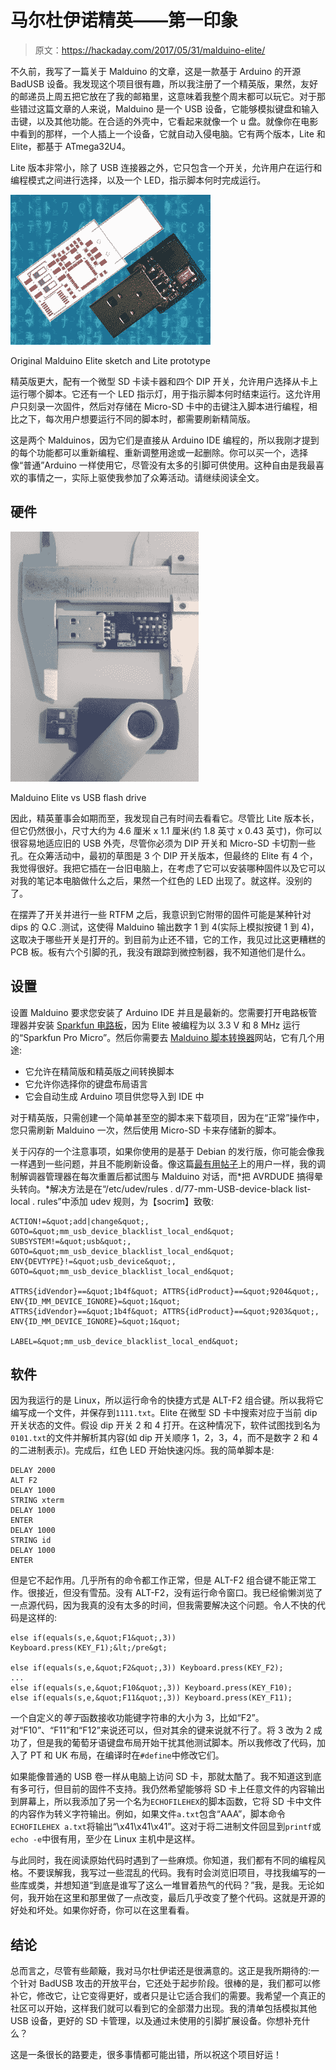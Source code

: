 # 马尔杜伊诺精英——第一印象

> 原文：<https://hackaday.com/2017/05/31/malduino-elite/>

不久前，我写了一篇关于 Malduino 的文章，这是一款基于 Arduino 的开源 BadUSB 设备。我发现这个项目很有趣，所以我注册了一个精英版，果然，友好的邮递员上周五把它放在了我的邮箱里，这意味着我整个周末都可以玩它。对于那些错过这篇文章的人来说，Malduino 是一个 USB 设备，它能够模拟键盘和输入击键，以及其他功能。在合适的外壳中，它看起来就像一个 u 盘。就像你在电影中看到的那样，一个人插上一个设备，它就自动入侵电脑。它有两个版本，Lite 和 Elite，都基于 ATmega32U4。

Lite 版本非常小，除了 USB 连接器之外，它只包含一个开关，允许用户在运行和编程模式之间进行选择，以及一个 LED，指示脚本何时完成运行。

![](img/0b029fa6b93219f9fa86d67ead8fb1c6.png)

Original Malduino Elite sketch and Lite prototype

精英版更大，配有一个微型 SD 卡读卡器和四个 DIP 开关，允许用户选择从卡上运行哪个脚本。它还有一个 LED 指示灯，用于指示脚本何时结束运行。这允许用户只刻录一次固件，然后对存储在 Micro-SD 卡中的击键注入脚本进行编程，相比之下，每次用户想要运行不同的脚本时，都需要刷新精简版。

这是两个 Malduinos，因为它们是直接从 Arduino IDE 编程的，所以我刚才提到的每个功能都可以重新编程、重新调整用途或一起删除。你可以买一个，选择像“普通”Arduino 一样使用它，尽管没有太多的引脚可供使用。这种自由是我最喜欢的事情之一，实际上驱使我参加了众筹活动。请继续阅读全文。

## 硬件

![](img/b8021c1b52576d9610f828044965a64f.png)

Malduino Elite vs USB flash drive

因此，精英董事会如期而至，我发现自己有时间去看看它。尽管比 Lite 版本长，但它仍然很小，尺寸大约为 4.6 厘米 x 1.1 厘米(约 1.8 英寸 x 0.43 英寸)，你可以很容易地适应旧的 USB 外壳，尽管你必须为 DIP 开关和 Micro-SD 卡切割一些孔。在众筹活动中，最初的草图是 3 个 DIP 开关版本，但最终的 Elite 有 4 个，我觉得很好。我把它插在一台旧电脑上，在考虑了它可以安装哪种固件以及它可以对我的笔记本电脑做什么之后，果然一个红色的 LED 出现了。就这样。没别的了。

在摆弄了开关并进行一些 RTFM 之后，我意识到它附带的固件可能是某种针对 dips 的 Q.C .测试，这使得 Malduino 输出数字 1 到 4(实际上模拟按键 1 到 4)，这取决于哪些开关是打开的。到目前为止还不错，它的工作，我见过比这更糟糕的 PCB 板。板有六个引脚的孔，我没有跟踪到微控制器，我不知道他们是什么。

## 设置

设置 Malduino 要求您安装了 Arduino IDE 并且是最新的。您需要打开电路板管理器并安装 [Sparkfun 电路板](https://raw.githubusercontent.com/sparkfun/Arduino_Boards/master/IDE_Board_Manager/package_sparkfun_index.json)，因为 Elite 被编程为以 3.3 V 和 8 MHz 运行的“Sparkfun Pro Micro”。然后你需要去 [Malduino 脚本转换器](https://malduino.com/converter/)网站，它有几个用途:

*   它允许在精简版和精英版之间转换脚本
*   它允许你选择你的键盘布局语言
*   它会自动生成 Arduino 项目供您导入到 IDE 中

对于精英版，只需创建一个简单甚至空的脚本来下载项目，因为在“正常”操作中，您只需刷新 Malduino 一次，然后使用 Micro-SD 卡来存储新的脚本。

关于闪存的一个注意事项，如果你使用的是基于 Debian 的发行版，你可能会像我一样遇到一些问题，并且不能刷新设备。像这篇[最有用帖子](https://forum.sparkfun.com/viewtopic.php?f=14&t=37680)上的用户一样，我的调制解调器管理器在每次重置后都试图与 Malduino 对话，而*把 AVRDUDE 搞得晕头转向。*解决方法是在“/etc/udev/rules . d/77-mm-USB-device-black list-local . rules”中添加 udev 规则，为【socrim】致敬:

```
ACTION!=&quot;add|change&quot;, GOTO=&quot;mm_usb_device_blacklist_local_end&quot;
SUBSYSTEM!=&quot;usb&quot;, GOTO=&quot;mm_usb_device_blacklist_local_end&quot;
ENV{DEVTYPE}!=&quot;usb_device&quot;, GOTO=&quot;mm_usb_device_blacklist_local_end&quot;

ATTRS{idVendor}==&quot;1b4f&quot; ATTRS{idProduct}==&quot;9204&quot;, ENV{ID_MM_DEVICE_IGNORE}=&quot;1&quot;
ATTRS{idVendor}==&quot;1b4f&quot; ATTRS{idProduct}==&quot;9203&quot;, ENV{ID_MM_DEVICE_IGNORE}=&quot;1&quot;

LABEL=&quot;mm_usb_device_blacklist_local_end&quot;
```

## 软件

因为我运行的是 Linux，所以运行命令的快捷方式是 ALT-F2 组合键。所以我将它编写成一个文件，并保存到`1111.txt`。Elite 在微型 SD 卡中搜索对应于当前 dip 开关状态的文件。假设 dip 开关 2 和 4 打开。在这种情况下，软件试图找到名为`0101.txt`的文件并解析其内容(如 dip 开关顺序 1，2，3，4，而不是数字 2 和 4 的二进制表示)。完成后，红色 LED 开始快速闪烁。我的简单脚本是:

```
DELAY 2000
ALT F2
DELAY 1000
STRING xterm
DELAY 1000
ENTER
DELAY 1000
STRING id
DELAY 1000
ENTER
```

但是它不起作用。几乎所有的命令都工作正常，但是 ALT-F2 组合键不能正常工作。很接近，但没有雪茄。没有 ALT-F2，没有运行命令窗口。我已经偷懒浏览了一点源代码，因为我真的没有太多的时间，但我需要解决这个问题。令人不快的代码是这样的:

```
else if(equals(s,e,&quot;F1&quot;,3)) Keyboard.press(KEY_F1);&lt;/pre&gt;

else if(equals(s,e,&quot;F2&quot;,3)) Keyboard.press(KEY_F2);
...
else if(equals(s,e,&quot;F10&quot;,3)) Keyboard.press(KEY_F10);
else if(equals(s,e,&quot;F11&quot;,3)) Keyboard.press(KEY_F11);
```

一个自定义的*等于*函数接收功能键字符串的大小为 3，比如“F2”。对“F10”、“F11”和“F12”来说还可以，但对其余的键来说就不行了。将 3 改为 2 成功了，但是我的葡萄牙语键盘布局开始干扰其他测试脚本。所以我修改了代码，加入了 PT 和 UK 布局，在编译时在`#define`中修改它们。

如果能像普通的 USB 卷一样从电脑上访问 SD 卡，那就太酷了。我不知道这到底有多可行，但目前的固件不支持。我仍然希望能够将 SD 卡上任意文件的内容输出到屏幕上，所以我添加了另一个名为`ECHOFILEHEX`的脚本函数，它将 SD 卡中文件的内容作为转义字符输出。例如，如果文件`a.txt`包含“AAA”，脚本命令`ECHOFILEHEX a.txt`将输出“\x41\x41\x41”。这对于将二进制文件回显到`printf`或`echo -e`中很有用，至少在 Linux 主机中是这样。

与此同时，我在阅读原始代码时遇到了一些麻烦。你知道，我们都有不同的编程风格。不要误解我，我写过一些混乱的代码。我有时会浏览旧项目，寻找我编写的一些库或类，并想知道“到底是谁写了这么一堆冒着热气的代码？”我，是我。无论如何，我开始在这里和那里做了一点改变，最后几乎改变了整个代码。这就是开源的好处和坏处。如果你好奇，你可以在这里看看。

## 结论

总而言之，尽管有些颠簸，我对马尔杜伊诺还是很满意的。这正是我所期待的:一个针对 BadUSB 攻击的开放平台，它还处于起步阶段。很棒的是，我们都可以修补它，修改它，让它变得更好，或者只是让它适合我们的需要。我希望一个真正的社区可以开始，这样我们就可以看到它的全部潜力出现。我的清单包括模拟其他 USB 设备，更好的 SD 卡管理，以及通过未使用的引脚扩展设备。你想补充什么？

这是一条很长的路要走，很多事情都可能出错，所以祝这个项目好运！